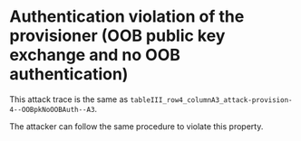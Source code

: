 # Authentication violation of the provisioner (OOB public key exchange and no OOB authentication)

This attack trace is the same as `tableIII_row4_columnA3_attack-provision-4--OOBpkNoOOBAuth--A3`.

The attacker can follow the same procedure to violate this property.